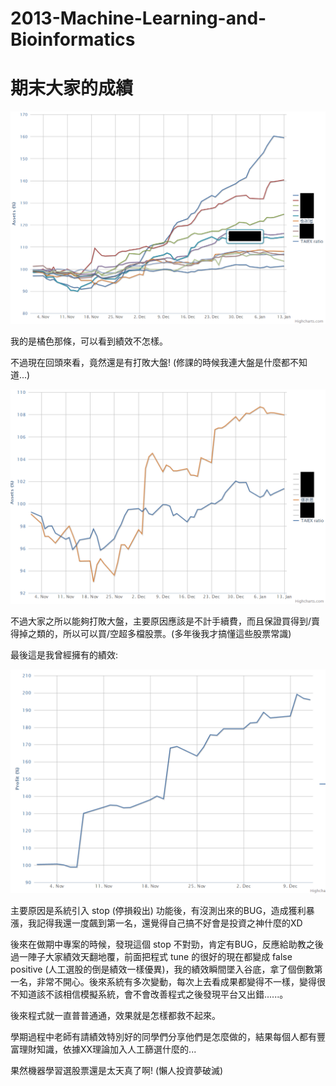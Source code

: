 # 2013-Machine-Learning-and-Bioinformatics

# 期末大家的成績

![image](https://github.com/gn01842919/2013-Machine-Learning-and-Bioinformatics/blob/master/result-full.bmp)

我的是橘色那條，可以看到績效不怎樣。

不過現在回頭來看，竟然還是有打敗大盤! (修課的時候我連大盤是什麼都不知道...)

![image](https://github.com/gn01842919/2013-Machine-Learning-and-Bioinformatics/blob/master/result-me.bmp)

不過大家之所以能夠打敗大盤，主要原因應該是不計手續費，而且保證買得到/賣得掉之類的，所以可以買/空超多檔股票。(多年後我才搞懂這些股票常識)

最後這是我曾經擁有的績效:

![image](https://github.com/gn01842919/2013-Machine-Learning-and-Bioinformatics/blob/master/result-wrong.png)

主要原因是系統引入 stop (停損殺出) 功能後，有沒測出來的BUG，造成獲利暴漲，我記得我還一度飆到第一名，還覺得自己搞不好會是投資之神什麼的XD

後來在做期中專案的時候，發現這個 stop 不對勁，肯定有BUG，反應給助教之後過一陣子大家績效天翻地覆，前面把程式 tune 的很好的現在都變成 false positive (人工選股的倒是績效一樣優異)，我的績效瞬間墜入谷底，拿了個倒數第一名，非常不開心。後來系統有多次變動，每次上去看成果都變得不一樣，變得很不知道該不該相信模擬系統，會不會改善程式之後發現平台又出錯......。

後來程式就一直普普通通，效果就是怎樣都救不起來。

學期過程中老師有請績效特別好的同學們分享他們是怎麼做的，結果每個人都有豐富理財知識，依據XX理論加入人工篩選什麼的...

果然機器學習選股票還是太天真了啊! (懶人投資夢破滅)

